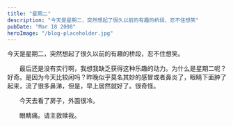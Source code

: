 ```yaml
---
title: "星期二"
description: "今天是星期二，突然想起了很久以前的有趣的桥段，忍不住想笑"
pubDate: "Mar 18 2008"
heroImage: "/blog-placeholder.jpg"
---
```

今天是星期二，突然想起了很久以前的有趣的桥段，忍不住想笑。

　　最后还是没有实行啊，我想我缺乏获得这种乐趣的动力。为什么是星期二呢？好奇。是因为今天比较闲吗？昨晚似乎莫名其妙的感冒或者鼻炎了，眼睛下面肿了起来，流了很多鼻涕，但是，早上居然就好了。很奇怪。

　　今天去看了房子，外面很冷。

　　眼睛痛。请主救赎我。
